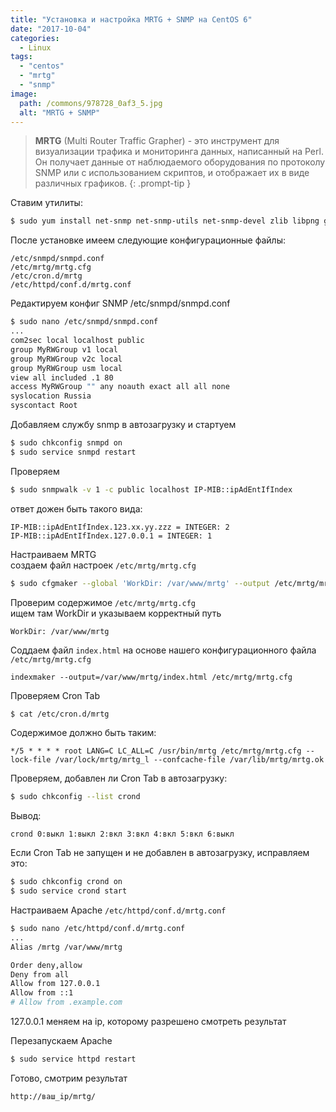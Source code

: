 ```yaml
---
title: "Установка и настройка MRTG + SNMP на CentOS 6"
date: "2017-10-04"
categories: 
  - Linux
tags: 
  - "centos"
  - "mrtg"
  - "snmp"
image:
  path: /commons/978728_0af3_5.jpg
  alt: "MRTG + SNMP"
---
```


> **MRTG** (Multi Router Traffic Grapher) - это инструмент для визуализации трафика и мониторинга данных, написанный на Perl. Он получает данные от наблюдаемого оборудования по протоколу SNMP или с использованием скриптов, и отображает их в виде различных графиков.
{: .prompt-tip }

Ставим утилиты:

```sh
$ sudo yum install net-snmp net-snmp-utils net-snmp-devel zlib libpng gd mrtg
```

После установке имеем следующие конфигурационные файлы:

```
/etc/snmpd/snmpd.conf
/etc/mrtg/mrtg.cfg
/etc/cron.d/mrtg
/etc/httpd/conf.d/mrtg.conf
```

Редактируем конфиг SNMP /etc/snmpd/snmpd.conf

```sh
$ sudo nano /etc/snmpd/snmpd.conf
...
com2sec local localhost public
group MyRWGroup v1 local
group MyRWGroup v2c local
group MyRWGroup usm local
view all included .1 80
access MyRWGroup "" any noauth exact all all none
syslocation Russia
syscontact Root
```

Добавляем службу snmp в автозагрузку и стартуем

```sh
$ sudo chkconfig snmpd on
$ sudo service snmpd restart
```

Проверяем

```sh
$ sudo snmpwalk -v 1 -c public localhost IP-MIB::ipAdEntIfIndex
```

ответ дожен быть такого вида:

```
IP-MIB::ipAdEntIfIndex.123.xx.yy.zzz = INTEGER: 2
IP-MIB::ipAdEntIfIndex.127.0.0.1 = INTEGER: 1
```

Настраиваем MRTG  
создаем файл настроек `/etc/mrtg/mrtg.cfg`

```sh
$ sudo cfgmaker --global 'WorkDir: /var/www/mrtg' --output /etc/mrtg/mrtg.cfg public@localhost
```

Проверим содержимое `/etc/mrtg/mrtg.cfg`  
ищем там WorkDir и указываем корректный путь

```
WorkDir: /var/www/mrtg
```

Соддаем файл `index.html` на основе нашего конфигурационного файла `/etc/mrtg/mrtg.cfg`

```
indexmaker --output=/var/www/mrtg/index.html /etc/mrtg/mrtg.cfg
```

Проверяем Cron Tab

```sh
$ cat /etc/cron.d/mrtg
```

Содержимое должно быть таким:

```
*/5 * * * * root LANG=C LC_ALL=C /usr/bin/mrtg /etc/mrtg/mrtg.cfg --lock-file /var/lock/mrtg/mrtg_l --confcache-file /var/lib/mrtg/mrtg.ok
```

Проверяем, добавлен ли Cron Tab в автозагрузку:

```sh
$ sudo chkconfig --list crond
```

Вывод:

```
crond 0:выкл 1:выкл 2:вкл 3:вкл 4:вкл 5:вкл 6:выкл
```

Если Cron Tab не запущен и не добавлен в автозагрузку, исправляем это:

```sh
$ sudo chkconfig crond on
$ sudo service crond start
```

Настраиваем Apache `/etc/httpd/conf.d/mrtg.conf`

```sh
$ sudo nano /etc/httpd/conf.d/mrtg.conf
...
Alias /mrtg /var/www/mrtg

Order deny,allow
Deny from all
Allow from 127.0.0.1
Allow from ::1
# Allow from .example.com
```

127.0.0.1 меняем на ip, которому разрешено смотреть результат

Перезапускаем Apache

```sh
$ sudo service httpd restart
```

Готово, смотрим результат

```
http://ваш_ip/mrtg/
```
